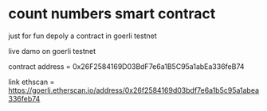 # count numbers smart contract

just for fun depoly a contract in goerli testnet

  live damo on goerli testnet
  
  
  contract address = 0x26F2584169D03BdF7e6a1B5C95a1abEa336feB74
  
  
  link ethscan = https://goerli.etherscan.io/address/0x26f2584169d03bdf7e6a1b5c95a1abea336feb74
